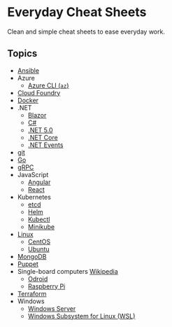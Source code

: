 # Everyday Cheat Sheets

Clean and simple cheat sheets to ease everyday work.

## Topics

* [Ansible](./docs/ansible.md)
* Azure
  * [Azure CLI (`az`)](./docs/azure-cli.md)
* [Cloud Foundry](./docs/cloudfoundry.md)
* [Docker](./docs/docker.md)
* .NET
  * [Blazor](./docs/blazor.md)
  * [C#](./docs/csharp.md)
  * [.NET 5.0](./docs/dotnet50.md)
  * [.NET Core](./docs/dotnetcore.md)
  * [.NET Events](./docs/dotnetevents.md)
* [git](./docs/git.md)
* [Go](./docs/go.md)
* [gRPC](./docs/grpc.md)
* JavaScript
  * [Angular](./docs/angular.md)
  * [React](./docs/reactjs.md)
* Kubernetes
  * [etcd](./docs/etcd.md)
  * [Helm](./docs/helm.md)
  * [Kubectl](./docs/kubectl.md)
  * [Minikube](./docs/minikube.md)
* [Linux](./docs/linux.md)
  * [CentOS](./docs/centos.md)
  * [Ubuntu](./docs/ubuntu.md)
* [MongoDB](./docs/mongodb.md)
* [Puppet](./docs/puppet.md)
* Single-board computers [Wikipedia](https://en.wikipedia.org/wiki/Single-board_computer)
  * [Odroid](./docs/odroid.md)
  * [Raspberry Pi](./docs/raspberrypi.md)
* [Terraform](./docs/terraform.md)  
* Windows
  * [Windows Server](./docs/windows-server.md)
  * [Windows Subsystem for Linux (WSL)](./docs/wsl.md)
